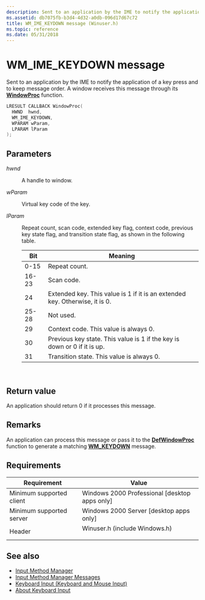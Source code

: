 ```yaml
---
description: Sent to an application by the IME to notify the application of a key press and to keep message order. A window receives this message through its WindowProc function.
ms.assetid: db7075fb-b3d4-4d32-a0db-096d17d67c72
title: WM_IME_KEYDOWN message (Winuser.h)
ms.topic: reference
ms.date: 05/31/2018
---
```


# WM\_IME\_KEYDOWN message

Sent to an application by the IME to notify the application of a key press and to keep message order. A window receives this message through its [**WindowProc**](/previous-versions/windows/desktop/legacy/ms633573(v=vs.85)) function.


```C++
LRESULT CALLBACK WindowProc(
  HWND  hwnd,        
  WM_IME_KEYDOWN,  
  WPARAM wParam, 
  LPARAM lParam      
);
```



## Parameters

<dl> <dt>

*hwnd* 
</dt> <dd>

A handle to window.

</dd> <dt>

*wParam* 
</dt> <dd>

Virtual key code of the key.

</dd> <dt>

*lParam* 
</dt> <dd>

Repeat count, scan code, extended key flag, context code, previous key state flag, and transition state flag, as shown in the following table.



| Bit   | Meaning                                                                     |
|-------|-----------------------------------------------------------------------------|
| 0-15  | Repeat count.                                                               |
| 16-23 | Scan code.                                                                  |
| 24    | Extended key. This value is 1 if it is an extended key. Otherwise, it is 0. |
| 25-28 | Not used.                                                                   |
| 29    | Context code. This value is always 0.                                       |
| 30    | Previous key state. This value is 1 if the key is down or 0 if it is up.    |
| 31    | Transition state. This value is always 0.                                   |



 

</dd> </dl>

## Return value

An application should return 0 if it processes this message.

## Remarks

An application can process this message or pass it to the [**DefWindowProc**](/windows/desktop/api/winuser/nf-winuser-defwindowproca)  function to generate a matching [**WM\_KEYDOWN**](../inputdev/wm-keydown.md) message.

## Requirements



| Requirement | Value |
|-------------------------------------|----------------------------------------------------------------------------------------------------------|
| Minimum supported client<br/> | Windows 2000 Professional \[desktop apps only\]<br/>                                               |
| Minimum supported server<br/> | Windows 2000 Server \[desktop apps only\]<br/>                                                     |
| Header<br/>                   | <dl> <dt>Winuser.h (include Windows.h)</dt> </dl> |



## See also

<dl> <dt>

- [Input Method Manager](input-method-manager.md)
- [Input Method Manager Messages](input-method-manager-messages.md)
- [Keyboard Input (Keyboard and Mouse Input)](../inputdev/keyboard-input.md)
- [About Keyboard Input](../inputdev/about-keyboard-input.md)
